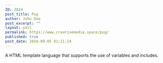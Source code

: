 ```yaml
---
ID: 2024
post_title: Pug
author: John Doe
post_excerpt: ""
layout: post
permalink: https://www.creativemedia.space/pug/
published: true
post_date: 2018-09-05 01:21:14
---
```

A HTML template language that supports the use of variables and includes.